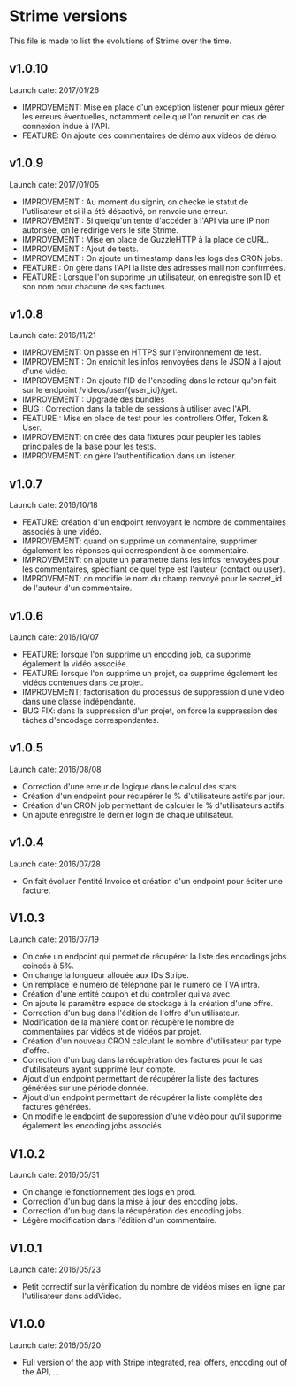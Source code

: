 Strime versions
===============

This file is made to list the evolutions of Strime over the time.

v1.0.10
------
Launch date: 2017/01/26

  * IMPROVEMENT: Mise en place d'un exception listener pour mieux gérer les erreurs éventuelles, notamment celle que l'on renvoit en cas de connexion indue à l'API.
  * FEATURE: On ajoute des commentaires de démo aux vidéos de démo.

v1.0.9
------
Launch date: 2017/01/05

  * IMPROVEMENT : Au moment du signin, on checke le statut de l'utilisateur et si il a été désactivé, on renvoie une erreur.
  * IMPROVEMENT : Si quelqu'un tente d'accéder à l'API via une IP non autorisée, on le redirige vers le site Strime.
  * IMPROVEMENT : Mise en place de GuzzleHTTP à la place de cURL.
  * IMPROVEMENT : Ajout de tests.
  * IMPROVEMENT : On ajoute un timestamp dans les logs des CRON jobs.
  * FEATURE : On gère dans l'API la liste des adresses mail non confirmées.
  * FEATURE : Lorsque l'on supprime un utilisateur, on enregistre son ID et son nom pour chacune de ses factures.

v1.0.8
------

Launch date: 2016/11/21

  * IMPROVEMENT: On passe en HTTPS sur l'environnement de test.
  * IMPROVEMENT : On enrichit les infos renvoyées dans le JSON à l'ajout d'une vidéo.
  * IMPROVEMENT : On ajoute l'ID de l'encoding dans le retour qu'on fait sur le endpoint /videos/user/{user_id}/get.
  * IMPROVEMENT : Upgrade des bundles
  * BUG : Correction dans la table de sessions à utiliser avec l'API.
  * FEATURE : Mise en place de test pour les controllers Offer, Token & User.
  * IMPROVEMENT: on crée des data fixtures pour peupler les tables principales de la base pour les tests.
  * IMPROVEMENT: on gère l'authentification dans un listener.

v1.0.7
------

Launch date: 2016/10/18

  * FEATURE: création d'un endpoint renvoyant le nombre de commentaires associés à une vidéo.
  * IMPROVEMENT: quand on supprime un commentaire, supprimer également les réponses qui correspondent à ce commentaire.
  * IMPROVEMENT: on ajoute un paramètre dans les infos renvoyées pour les commentaires, spécifiant de quel type est l'auteur (contact ou user).
  * IMPROVEMENT: on modifie le nom du champ renvoyé pour le secret_id de l'auteur d'un commentaire.

v1.0.6
------

Launch date: 2016/10/07

  * FEATURE: lorsque l'on supprime un encoding job, ca supprime également la vidéo associée.
  * FEATURE: lorsque l'on supprime un projet, ca supprime également les vidéos contenues dans ce projet.
  * IMPROVEMENT: factorisation du processus de suppression d'une vidéo dans une classe indépendante.
  * BUG FIX: dans la suppression d'un projet, on force la suppression des tâches d'encodage correspondantes.

v1.0.5
------

Launch date: 2016/08/08

  * Correction d'une erreur de logique dans le calcul des stats.
  * Création d'un endpoint pour récupérer le % d'utilisateurs actifs par jour.
  * Création d'un CRON job permettant de calculer le % d'utilisateurs actifs.
  * On ajoute enregistre le dernier login de chaque utilisateur.

v1.0.4
------

Launch date: 2016/07/28

  * On fait évoluer l'entité Invoice et création d'un endpoint pour éditer une facture.

V1.0.3
------

Launch date: 2016/07/19

  * On crée un endpoint qui permet de récupérer la liste des encodings jobs coincés à 5%.
  * On change la longueur allouée aux IDs Stripe.
  * On remplace le numéro de téléphone par le numéro de TVA intra.
  * Création d'une entité coupon et du controller qui va avec.
  * On ajoute le paramètre espace de stockage à la création d'une offre.
  * Correction d'un bug dans l'édition de l'offre d'un utilisateur.
  * Modification de la manière dont on récupère le nombre de commentaires par vidéos et de vidéos par projet.
  * Création d'un nouveau CRON calculant le nombre d'utilisateur par type d'offre.
  * Correction d'un bug dans la récupération des factures pour le cas d'utilisateurs ayant supprimé leur compte.
  * Ajout d'un endpoint permettant de récupérer la liste des factures générées sur une période donnée.
  * Ajout d'un endpoint permettant de récupérer la liste complète des factures générées.
  * On modifie le endpoint de suppression d'une vidéo pour qu'il supprime également les encoding jobs associés.

V1.0.2
------

Launch date: 2016/05/31

  * On change le fonctionnement des logs en prod.
  * Correction d'un bug dans la mise à jour des encoding jobs.
  * Correction d'un bug dans la récupération des encoding jobs.
  * Légère modification dans l'édition d'un commentaire.

V1.0.1
------

Launch date: 2016/05/23

  * Petit correctif sur la vérification du nombre de vidéos mises en ligne par l'utilisateur dans addVideo.

V1.0.0
------

Launch date: 2016/05/20

  * Full version of the app with Stripe integrated, real offers, encoding out of the API, ...